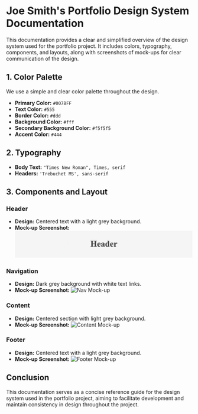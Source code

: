 
# Joe Smith's Portfolio Design System Documentation

This documentation provides a clear and simplified overview of the design system used for the portfolio project. It includes colors, typography, components, and layouts, along with screenshots of mock-ups for clear communication of the design.

## **1. Color Palette**
We use a simple and clear color palette throughout the design.

- **Primary Color:** `#007BFF`
- **Text Color:** `#555`
- **Border Color:** `#ddd`
- **Background Color:** `#fff`
- **Secondary Background Color:** `#f5f5f5`
- **Accent Color:** `#444`

## **2. Typography**
- **Body Text:** `"Times New Roman", Times, serif`
- **Headers:** `'Trebuchet MS', sans-serif`

## **3. Components and Layout**
### Header
- **Design:** Centered text with a light grey background.
- **Mock-up Screenshot:**
![Header Mock-up](header.png)

### Navigation
- **Design:** Dark grey background with white text links.
- **Mock-up Screenshot:**
![Nav Mock-up](URL_OF_NAV_SCREENSHOT)

### Content
- **Design:** Centered section with light grey background.
- **Mock-up Screenshot:**
![Content Mock-up](URL_OF_CONTENT_SCREENSHOT)

### Footer
- **Design:** Centered text with a light grey background.
- **Mock-up Screenshot:**
![Footer Mock-up](URL_OF_FOOTER_SCREENSHOT)

## **Conclusion**
This documentation serves as a concise reference guide for the design system used in the portfolio project, aiming to facilitate development and maintain consistency in design throughout the project.
